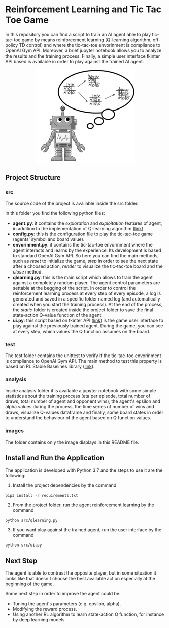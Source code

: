 # Reinforcement Learning and Tic Tac Toe Game

In this repository you can find a script to train an AI agent able to play tic-tac-toe game by means reinforcement learning (Q-learning algorithm, off-policy TD control) and where the tic-tac-toe envorinment is compliance to OpenAI Gym API. Moreover, a brief jupyter notebook allows you to analyze the results and the training process. Finally, a simple user interface tkinter API based is available in order to play against the trained AI agent.

<p align="center">
  <img src="https://github.com/Nick8812/tic-tac-toe-reinforcement-learning/blob/main/images/ai_tic_tac_toe_header.png">
</p>


## Project Structure

### src

The source code of the project is available inside the src folder.

In this folder you find the following python files:
- **agent.py**: it contains the *exploration* and *exploitation* features of agent, in addition to the implementation of Q-learning algorithm ([link](https://en.wikipedia.org/wiki/Q-learning)).
- **config.py**: this is the configuration file to play the tic-tac-toe game (agents' symbol and board value).
- **envorinment.py**: it contains the tic-tac-toe envorinment where the agent interacts and learns by the experience. Its development is based to standard OpenAI Gym API. So here you can find the main methods, such as *reset* to initialize the game, *step* in order to see the next state after a choosed action, *render* to visualize the tic-tac-toe board and the *close* method.
- **qlearning.py**: this is the main script which allows to train the agent against a completely random player. The agent control parameters are settable at the begging of the script. In order to control the reinforcement learning process at every step of every episode, a log is generated and saved in a specific folder named log (and automatically created when you start the training process). At the end of the process, the *static* folder is created inside the project folder to save the final state-action Q-value function of the agent.
- **ui.py**: this script based on tkinter API ([link](https://wiki.python.org/moin/TkInter)) is the game user interface to play against the previously trained agent. During the game, you can see at every step, which values the Q function assumes on the board. 

### test

The test folder contains the unittest to verify if the tic-tac-toe envorinment is compliance to OpenAI Gym API. The main method to test this property is based on RL Stable Baselines library ([link](https://stable-baselines.readthedocs.io/en/master/)).

### analysis

Inside analysis folder it is available a jupyter notebook with some simple statistics about the training process (eta per episode, total number of draws, total number of agent and opponent wins), the agent's epsilon and alpha values during the process, the time series of number of wins and draws, visualize Q-values dataframe and finally, some board states in order to understand the behaviour of the agent based on Q function values.

### images

The folder contains only the image displays in this README file.


## Install and Run the Application

The application is developed with Python 3.7 and the steps to use it are the following:

1. Install the project dependencies by the command
```
pip3 install -r requirements.txt
```

2. From the project folder, run the agent reinforcement learning by the command
```
python src/qlearning.py 
```

3. If you want play against the trained agent, run the user interface by the command
```
python src/ui.py 
```

## Next Step

The agent is able to contrast the opposite player, but in some situation it looks like that doesn't choose the best available action especially at the beginning of the game. 

Some next step in order to improve the agent could be: 
- Tuning the agent's parameters (e.g. epsilon, alpha).
- Modifying the reward process.
- Using another RL algorithm to learn state-action Q function, for instance by deep learning models.


